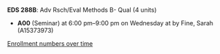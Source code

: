 **EDS 288B**: Adv Rsch/Eval Methods B- Qual (4 units)

- **A00** (Seminar) at 6:00 pm–9:00 pm on Wednesday at   by Fine, Sarah (A15373973)

[Enrollment numbers over time](./EDS288B.tsv)
